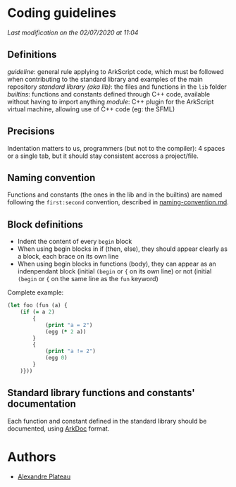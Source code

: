 # Coding guidelines

*Last modification on the 02/07/2020 at 11:04*

## Definitions

_guideline_: general rule applying to ArkScript code, which must be followed when contributing to the standard library and examples of the main repository
_standard library (aka lib)_: the files and functions in the `lib` folder
_builtins_: functions and constants defined through C++ code, available without having to import anything
_module_: C++ plugin for the ArkScript virtual machine, allowing use of C++ code (eg: the SFML)

## Precisions

Indentation matters to us, programmers (but not to the compiler): 4 spaces or a single tab, but it should stay consistent accross a project/file.

## Naming convention

Functions and constants (the ones in the lib and in the builtins) are named following the `first:second` convention, described in [naming-convention.md](naming-convention.md).

## Block definitions

* Indent the content of every `begin` block
* When using begin blocks in if (then, else), they should appear clearly as a block, each brace on its own line
* When using begin blocks in functions (body), they can appear as an indenpendant block (initial `(begin` or `{` on its own line) or not (initial `(begin` or `{` on the same line as the `fun` keyword)

Complete example:

```clojure
(let foo (fun (a) {
    (if (= a 2)
        {
            (print "a = 2")
            (egg (* 2 a))
        }
        {
            (print "a != 2")
            (egg 0)
        }
    )}))
```

## Standard library functions and constants' documentation

Each function and constant defined in the standard library should be documented, using [ArkDoc](https://github.com/ArkScript-lang/ArkDoc) format.

# Authors

* [Alexandre Plateau](https://github.com/SuperFola)